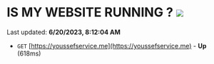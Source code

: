 # IS MY WEBSITE RUNNING ? [![](https://img.shields.io/static/v1?label=Sponsor&message=%E2%9D%A4&logo=GitHub&color=%23fe8e86)](https://github.com/sponsors/<username>)

Last updated: **6/20/2023, 8:12:04 AM**

- `GET` [https://youssefservice.me](https://youssefservice.me) - **Up** (618ms)
